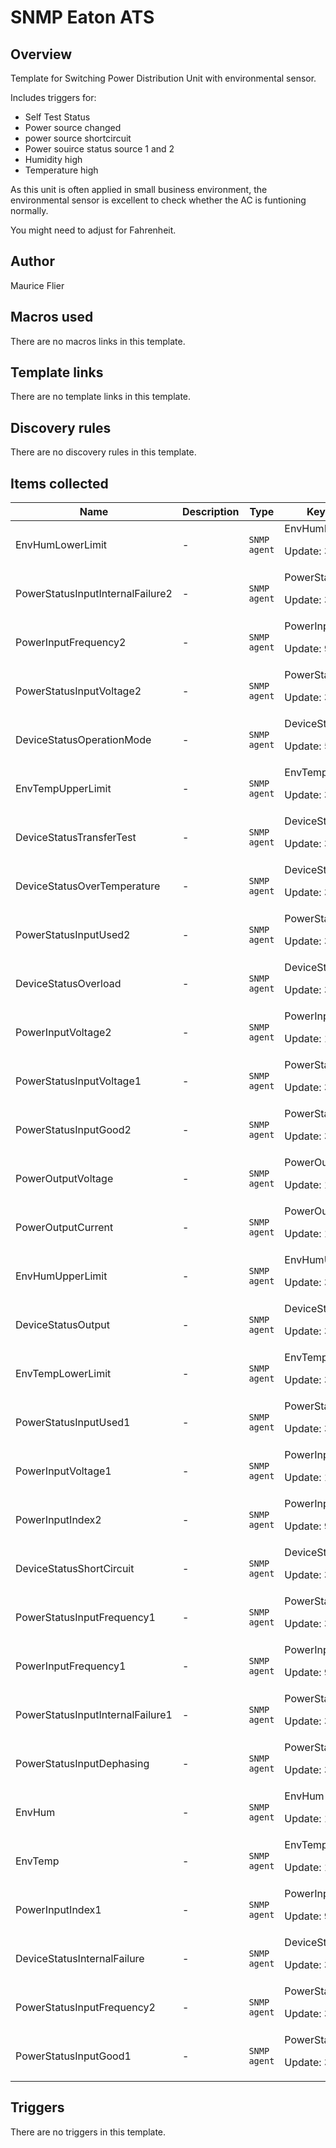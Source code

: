 # SNMP Eaton ATS

## Overview

Template for Switching Power Distribution Unit with environmental sensor.


Includes triggers for:


* Self Test Status
* Power source changed
* power source shortcircuit
* Power souirce status source 1 and 2
* Humidity high
* Temperature high


As this unit is often applied in small business environment, the environmental sensor is excellent to check whether the AC is funtioning normally.


You might need to adjust for Fahrenheit. 



## Author

Maurice Flier

## Macros used

There are no macros links in this template.

## Template links

There are no template links in this template.

## Discovery rules

There are no discovery rules in this template.

## Items collected

|Name|Description|Type|Key and additional info|
|----|-----------|----|----|
|EnvHumLowerLimit|<p>-</p>|`SNMP agent`|EnvHumLowerLimit<p>Update: 3600</p>|
|PowerStatusInputInternalFailure2|<p>-</p>|`SNMP agent`|PowerStatusInputInternalFailure2<p>Update: 30</p>|
|PowerInputFrequency2|<p>-</p>|`SNMP agent`|PowerInputFrequency2<p>Update: 900</p>|
|PowerStatusInputVoltage2|<p>-</p>|`SNMP agent`|PowerStatusInputVoltage2<p>Update: 30</p>|
|DeviceStatusOperationMode|<p>-</p>|`SNMP agent`|DeviceStatusOperationMode<p>Update: 5</p>|
|EnvTempUpperLimit|<p>-</p>|`SNMP agent`|EnvTempUpperLimit<p>Update: 3600</p>|
|DeviceStatusTransferTest|<p>-</p>|`SNMP agent`|DeviceStatusTransferTest<p>Update: 30</p>|
|DeviceStatusOverTemperature|<p>-</p>|`SNMP agent`|DeviceStatusOverTemperature<p>Update: 30</p>|
|PowerStatusInputUsed2|<p>-</p>|`SNMP agent`|PowerStatusInputUsed2<p>Update: 30</p>|
|DeviceStatusOverload|<p>-</p>|`SNMP agent`|DeviceStatusOverload<p>Update: 30</p>|
|PowerInputVoltage2|<p>-</p>|`SNMP agent`|PowerInputVoltage2<p>Update: 15</p>|
|PowerStatusInputVoltage1|<p>-</p>|`SNMP agent`|PowerStatusInputVoltage1<p>Update: 30</p>|
|PowerStatusInputGood2|<p>-</p>|`SNMP agent`|PowerStatusInputGood2<p>Update: 30</p>|
|PowerOutputVoltage|<p>-</p>|`SNMP agent`|PowerOutputVoltage<p>Update: 15</p>|
|PowerOutputCurrent|<p>-</p>|`SNMP agent`|PowerOutputCurrent<p>Update: 15</p>|
|EnvHumUpperLimit|<p>-</p>|`SNMP agent`|EnvHumUpperLimit<p>Update: 3600</p>|
|DeviceStatusOutput|<p>-</p>|`SNMP agent`|DeviceStatusOutput<p>Update: 30</p>|
|EnvTempLowerLimit|<p>-</p>|`SNMP agent`|EnvTempLowerLimit<p>Update: 3600</p>|
|PowerStatusInputUsed1|<p>-</p>|`SNMP agent`|PowerStatusInputUsed1<p>Update: 30</p>|
|PowerInputVoltage1|<p>-</p>|`SNMP agent`|PowerInputVoltage1<p>Update: 15</p>|
|PowerInputIndex2|<p>-</p>|`SNMP agent`|PowerInputIndex2<p>Update: 900</p>|
|DeviceStatusShortCircuit|<p>-</p>|`SNMP agent`|DeviceStatusShortCircuit<p>Update: 30</p>|
|PowerStatusInputFrequency1|<p>-</p>|`SNMP agent`|PowerStatusInputFrequency1<p>Update: 30</p>|
|PowerInputFrequency1|<p>-</p>|`SNMP agent`|PowerInputFrequency1<p>Update: 900</p>|
|PowerStatusInputInternalFailure1|<p>-</p>|`SNMP agent`|PowerStatusInputInternalFailure1<p>Update: 30</p>|
|PowerStatusInputDephasing|<p>-</p>|`SNMP agent`|PowerStatusInputDephasing<p>Update: 30</p>|
|EnvHum|<p>-</p>|`SNMP agent`|EnvHum<p>Update: 15</p>|
|EnvTemp|<p>-</p>|`SNMP agent`|EnvTemp<p>Update: 15</p>|
|PowerInputIndex1|<p>-</p>|`SNMP agent`|PowerInputIndex1<p>Update: 900</p>|
|DeviceStatusInternalFailure|<p>-</p>|`SNMP agent`|DeviceStatusInternalFailure<p>Update: 30</p>|
|PowerStatusInputFrequency2|<p>-</p>|`SNMP agent`|PowerStatusInputFrequency2<p>Update: 30</p>|
|PowerStatusInputGood1|<p>-</p>|`SNMP agent`|PowerStatusInputGood1<p>Update: 30</p>|
## Triggers

There are no triggers in this template.

